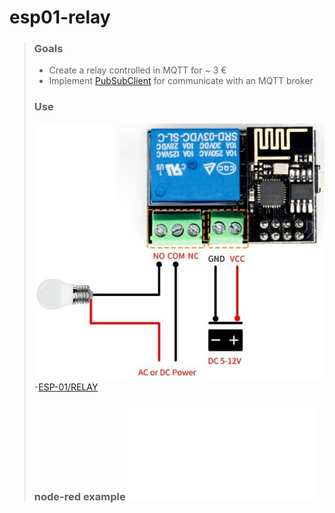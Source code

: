 # **esp01-relay**
>### Goals
>- Create a relay controlled in MQTT for ~ 3 €
>- Implement [PubSubClient](https://github.com/knolleary/pubsubclient) for communicate with an MQTT broker
>### Use
>![shema](/esp01-relay.png)
>-[ESP-01/RELAY](https://fr.aliexpress.com/item/4000348370586.html)
>### node-red example ![JSon](/esp01-relay.json)
